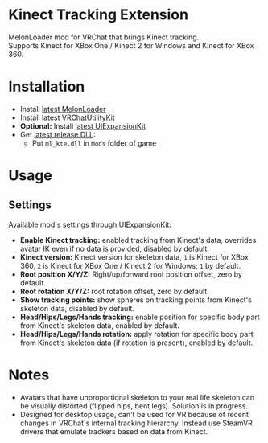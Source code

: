 # Kinect Tracking Extension

MelonLoader mod for VRChat that brings Kinect tracking.  
Supports Kinect for XBox One / Kinect 2 for Windows and Kinect for XBox 360.

# Installation
* Install [latest MelonLoader](https://github.com/LavaGang/MelonLoader)
* Install [latest VRChatUtilityKit](https://github.com/SleepyVRC/Mods)
* **Optional:** Install [latest UIExpansionKit](https://github.com/knah/VRCMods)
* Get [latest release DLL](../../../releases/latest):
  * Put `ml_kte.dll` in `Mods` folder of game

# Usage
## Settings 
Available mod's settings through UIExpansionKit:
* **Enable Kinect tracking:** enabled tracking from Kinect's data, overrides avatar IK even if no data is provided, disabled by default.
* **Kinect version:** Kinect version for skeleton data, `1` is Kinect for XBox 360, `2` is Kinect for XBox One / Kinect 2 for Windows; `1` by default.
* **Root position X/Y/Z:** Right/up/forward root position offset, zero by default.
* **Root rotation X/Y/Z:** root rotation offset, zero by default.
* **Show tracking points:** show spheres on tracking points from Kinect's skeleton data, disabled by default.
* **Head/Hips/Legs/Hands tracking:** enable position for specific body part from Kinect's skeleton data, enabled by default.
* **Head/Hips/Legs/Hands rotation:** apply rotation for specific body part from Kinect's skeleton data (if rotation is present), enabled by default.

# Notes
* Avatars that have unproportional skeleton to your real life skeleton can be visually distorted (flipped hips, bent legs). Solution is in progress. 
* Designed for desktop usage, can't be used for VR because of recent changes in VRChat's internal tracking hierarchy. Instead use SteamVR drivers that emulate trackers based on data from Kinect.
